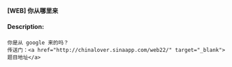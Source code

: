 #### [WEB] 你从哪里来  

#### Description:   

```
你是从 google 来的吗？
传送门：<a href="http://chinalover.sinaapp.com/web22/" target="_blank">题目地址</a>
```

